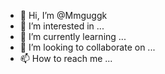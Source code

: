 - 👋 Hi, I’m @Mmguggk
- 👀 I’m interested in ...
- 🌱 I’m currently learning ...
- 💞️ I’m looking to collaborate on ...
- 📫 How to reach me ...

<!---
Mmguggk/Mmguggk is a ✨ special ✨ repository because its `README.md` (this file) appears on your GitHub profile.
You can click the Preview link to take a look at your changes.
--->
